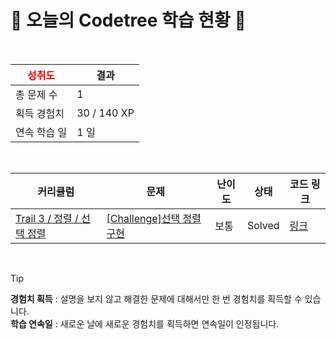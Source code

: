 # 🌲 오늘의 Codetree 학습 현황 🌲

<br />

| <span style="color:red;display:block;text-align:center;"> **성취도**</span> | 결과 |
|---|---|
| 총 문제 수 | 1 |
| 획득 경험치 | 30 / 140 XP |
| 연속 학습 일 | 1 일 |

<br />

|커리큘럼|문제|난이도|상태|코드 링크|
|---|---|---|---|---|
|[Trail 3 / 정렬 / 선택 정렬](https://www.codetree.ai/trail-info/novice-high/)|[[Challenge]선택 정렬 구현](https://www.codetree.ai/trails/complete/curated-cards/challenge-implement-selection-sort/)|보통|Solved|[링크](https://github.com/yoonsunny17/codetree-TILs/blob/main/250402/%EC%84%A0%ED%83%9D%20%EC%A0%95%EB%A0%AC%20%EA%B5%AC%ED%98%84/implement-selection-sort.js)|


<br />

> [!TIP]
> **경험치 획득** : 설명을 보지 않고 해결한 문제에 대해서만 한 번 경험치를 획득할 수 있습니다.  
> **학습 연속일** : 새로운 날에 새로운 경험치를 획득하면 연속일이 인정됩니다.

